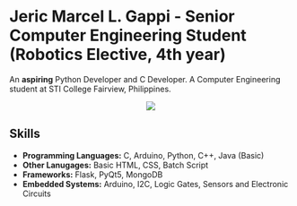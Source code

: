 # Jeric Marcel L. Gappi - Senior Computer Engineering Student (Robotics Elective, 4th year)
An **aspiring** Python Developer and C Developer. A Computer Engineering student at STI College Fairview, Philippines.
 <!-- <img src="https://github-stats-alpha.vercel.app/api?username=75marsel&cc=22272e&tc=37BCF6&ic=fff&bc=0000"> -->
 <p align=center>
 <img src="https://github-stats-alpha.vercel.app/api?username=75marsel&cc=B0E1C3&tc=000000&ic=000000" href="https://github.com/75marsel">
 </p>

 ## Skills

  - **Programming Languages:** C, Arduino, Python, C++, Java (Basic)
  - **Other Lanugages:** Basic HTML, CSS, Batch Script
  - **Frameworks:** Flask, PyQt5, MongoDB
  - **Embedded Systems:** Arduino, I2C, Logic Gates, Sensors and Electronic Circuits
